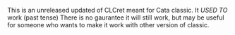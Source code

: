 This is an unreleased updated of CLCret meant for Cata classic. It *USED TO* work (past tense)
There is no gaurantee it will still work, but may be useful for someone who wants to make it work with other version of classic.
